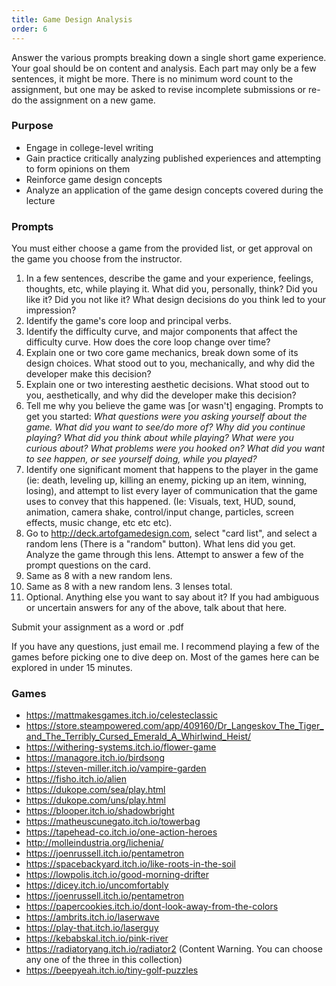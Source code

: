 ```yaml
---
title: Game Design Analysis
order: 6
---
```

Answer the various prompts breaking down a single short game experience.
Your goal should be on content and analysis. Each part may only be a few
sentences, it might be more. There is no minimum word count to the
assignment, but one may be asked to revise incomplete submissions or
re-do the assignment on a new game.

### Purpose
- Engage in college-level writing
- Gain practice critically analyzing published experiences and attempting to form opinions on them
- Reinforce game design concepts
- Analyze an application of the game design concepts covered during the lecture

### Prompts

You must either choose a game from the provided list, or get approval on the game you choose from the instructor.

1.  In a few sentences, describe the game and your experience, feelings,
    thoughts, etc, while playing it. What did you, personally, think?
    Did you like it? Did you not like it? What design decisions do you
    think led to your impression?
2.  Identify the game's core loop and principal verbs.
3.  Identify the difficulty curve, and major components that affect the
    difficulty curve. How does the core loop change over time?
4.  Explain one or two core game mechanics, break down some of its
    design choices. What stood out to you, mechanically, and why did the
    developer make this decision?
5.  Explain one or two interesting aesthetic decisions. What stood out
    to you, aesthetically, and why did the developer make this decision?
6.  Tell me why you believe the game was \[or wasn't\] engaging. Prompts
    to get you started: *What questions were you asking yourself about
    the game. What did you want to see/do more of? Why did you continue
    playing? What did you think about while playing? What were you
    curious about? What problems were you hooked on? What did you want
    to see happen, or see yourself doing, while you played?*
7.  Identify one significant moment that happens to the player in the
    game (ie: death, leveling up, killing an enemy, picking up an item,
    winning, losing), and attempt to list every layer of communication
    that the game uses to convey that this happened. (Ie: Visuals, text,
    HUD, sound, animation, camera shake, control/input change,
    particles, screen effects, music change, etc etc etc).
8.  Go to <http://deck.artofgamedesign.com>, select "card list", and
    select a random lens (There is a "random" button). What lens did you
    get. Analyze the game through this lens. Attempt to answer a few of
    the prompt questions on the card.
9.  Same as 8 with a new random lens.
10. Same as 8 with a new random lens. 3 lenses total.
11. Optional. Anything else you want to say about it? If you had
    ambiguous or uncertain answers for any of the above, talk about that
    here.

Submit your assignment as a word or .pdf

If you have any questions, just email me. I recommend playing a few of
the games before picking one to dive deep on. Most of the games here can be explored in under 15 minutes.

### Games

-   <https://mattmakesgames.itch.io/celesteclassic>
-   <https://store.steampowered.com/app/409160/Dr_Langeskov_The_Tiger_and_The_Terribly_Cursed_Emerald_A_Whirlwind_Heist/>
-   <https://withering-systems.itch.io/flower-game>
-   <https://managore.itch.io/birdsong>
-   <https://steven-miller.itch.io/vampire-garden>
-   <https://fisho.itch.io/alien>
-   <https://dukope.com/sea/play.html>
-   <https://dukope.com/uns/play.html>
-   <https://blooper.itch.io/shadowbright>
-   <https://matheuscunegato.itch.io/towerbag>
-   <https://tapehead-co.itch.io/one-action-heroes>
-   <http://molleindustria.org/lichenia/>
-   <https://joenrussell.itch.io/pentametron>
-   <https://spacebackyard.itch.io/like-roots-in-the-soil>
-   <https://lowpolis.itch.io/good-morning-drifter>
-   <https://dicey.itch.io/uncomfortably>
-   <https://joenrussell.itch.io/pentametron>
-   <https://papercookies.itch.io/dont-look-away-from-the-colors>
-   <https://ambrits.itch.io/laserwave>
-   <https://play-that.itch.io/laserguy>
-   <https://kebabskal.itch.io/pink-river>
-   <https://radiatoryang.itch.io/radiator2> (Content Warning. You can
    choose any one of the three in this collection)
-   <https://beepyeah.itch.io/tiny-golf-puzzles>
